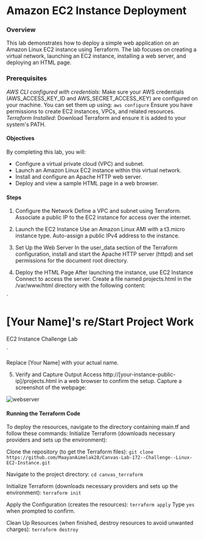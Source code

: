 # Amazon EC2 Instance Deployment
### Overview
This lab demonstrates how to deploy a simple web application on an Amazon Linux EC2 instance using Terraform. The lab focuses on creating a virtual network, launching an EC2 instance, installing a web server, and deploying an HTML page.

### Prerequisites
*AWS CLI configured with credentials*: Make sure your AWS credentials (AWS_ACCESS_KEY_ID and AWS_SECRET_ACCESS_KEY) are configured on your machine. You can set them up using:
`aws configure`
Ensure you have permissions to create EC2 instances, VPCs, and related resources.
*Terraform Installed*: Download Terraform and ensure it is added to your system's PATH.
#### Objectives
By completing this lab, you will:
* Configure a virtual private cloud (VPC) and subnet.
* Launch an Amazon Linux EC2 instance within this virtual network.
* Install and configure an Apache HTTP web server.
* Deploy and view a sample HTML page in a web browser.

#### Steps
1. Configure the Network
Define a VPC and subnet using Terraform.
Associate a public IP to the EC2 instance for access over the internet.

2. Launch the EC2 Instance
Use an Amazon Linux AMI with a t3.micro instance type.
Auto-assign a public IPv4 address to the instance.

3. Set Up the Web Server
In the user_data section of the Terraform configuration, install and start the Apache HTTP server (httpd) and set permissions for the document root directory.

4. Deploy the HTML Page
After launching the instance, use EC2 Instance Connect to access the server.
Create a file named projects.html in the /var/www/html directory with the following content:

`<!DOCTYPE html>
<html>
<body>
<h1>[Your Name]'s re/Start Project Work</h1>
<p>EC2 Instance Challenge Lab</p>
</body>
</html>`

Replace [Your Name] with your actual name.

5. Verify and Capture Output
Access http://[your-instance-public-ip]/projects.html in a web browser to confirm the setup.
Capture a screenshot of the webpage:

![webserver](https://github.com/user-attachments/assets/376aa26f-6bef-4a73-a72c-db77967bd4a2)

#### Running the Terraform Code
To deploy the resources, navigate to the directory containing main.tf and follow these commands:
Initialize Terraform (downloads necessary providers and sets up the environment):

Clone the repository (to get the Terraform files):
`git clone https://github.com/MaayanAimelak28/Canvas-Lab-172--Challenge--Linux-EC2-Instance.git`

Navigate to the project directory:
`cd canvas_terraform`

Initialize Terraform (downloads necessary providers and sets up the environment):
`terraform init`

Apply the Configuration (creates the resources):
`terraform apply`
Type `yes` when prompted to confirm.

Clean Up Resources (when finished, destroy resources to avoid unwanted charges):
`terraform destroy`

